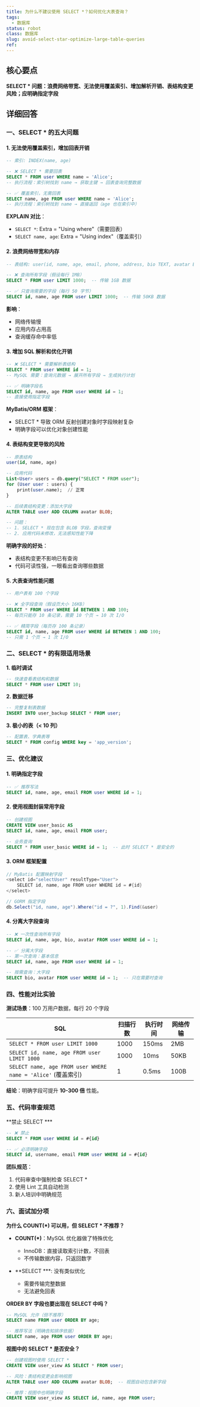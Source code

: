 ```yaml
---
title: 为什么不建议使用 SELECT *？如何优化大表查询？
tags:
  - 数据库
status: robot
class: 数据库
slug: avoid-select-star-optimize-large-table-queries
ref:
---
```


## 核心要点

**SELECT * 问题：浪费网络带宽、无法使用覆盖索引、增加解析开销、表结构变更风险；应明确指定字段**

## 详细回答

### 一、SELECT * 的五大问题

#### 1. 无法使用覆盖索引，增加回表开销

```sql
-- 索引: INDEX(name, age)

-- ❌ SELECT * 需要回表
SELECT * FROM user WHERE name = 'Alice';
-- 执行流程：索引树找到 name → 获取主键 → 回表查询完整数据

-- ✅ 覆盖索引，无需回表
SELECT name, age FROM user WHERE name = 'Alice';
-- 执行流程：索引树找到 name → 直接返回（age 也在索引中）
```

**EXPLAIN 对比**：
- `SELECT *`: Extra = "Using where"（需要回表）
- `SELECT name, age`: Extra = "Using index"（覆盖索引）

#### 2. 浪费网络带宽和内存

```sql
-- 表结构: user(id, name, age, email, phone, address, bio TEXT, avatar BLOB)

-- ❌ 查询所有字段（假设每行 1MB）
SELECT * FROM user LIMIT 1000;  -- 传输 1GB 数据

-- ✅ 只查询需要的字段（每行 50 字节）
SELECT id, name, age FROM user LIMIT 1000;  -- 传输 50KB 数据
```

**影响**：
- 网络传输慢
- 应用内存占用高
- 查询缓存命中率低

#### 3. 增加 SQL 解析和优化开销

```sql
-- ❌ SELECT * 需要解析表结构
SELECT * FROM user WHERE id = 1;
-- MySQL 需要：查询元数据 → 展开所有字段 → 生成执行计划

-- ✅ 明确字段名
SELECT id, name, age FROM user WHERE id = 1;
-- 直接使用指定字段
```

**MyBatis/ORM 框架**：
- SELECT * 导致 ORM 反射创建对象时字段映射复杂
- 明确字段可以优化对象创建性能

#### 4. 表结构变更导致的风险

```sql
-- 原表结构
user(id, name, age)

-- 应用代码
List<User> users = db.query("SELECT * FROM user");
for (User user : users) {
    print(user.name);  // 正常
}

-- 后续表结构变更：添加大字段
ALTER TABLE user ADD COLUMN avatar BLOB;

-- 问题：
-- 1. SELECT * 现在包含 BLOB 字段，查询变慢
-- 2. 应用代码未修改，无法感知性能下降
```

**明确字段的好处**：
- 表结构变更不影响已有查询
- 代码可读性强，一眼看出查询哪些数据

#### 5. 大表查询性能问题

```sql
-- 用户表有 100 个字段

-- ❌ 全字段查询（假设页大小 16KB）
SELECT * FROM user WHERE id BETWEEN 1 AND 100;
-- 每页只能存 10 条记录，需要 10 个页 → 10 次 I/O

-- ✅ 精简字段（每页存 100 条记录）
SELECT id, name, age FROM user WHERE id BETWEEN 1 AND 100;
-- 只需 1 个页 → 1 次 I/O
```

### 二、SELECT * 的有限适用场景

**1. 临时调试**
```sql
-- 快速查看表结构和数据
SELECT * FROM user LIMIT 10;
```

**2. 数据迁移**
```sql
-- 完整复制表数据
INSERT INTO user_backup SELECT * FROM user;
```

**3. 极小的表（< 10 列）**
```sql
-- 配置表、字典表等
SELECT * FROM config WHERE key = 'app_version';
```

### 三、优化建议

#### 1. 明确指定字段

```sql
-- ✅ 推荐写法
SELECT id, name, age, email FROM user WHERE id = 1;
```

#### 2. 使用视图封装常用字段

```sql
-- 创建视图
CREATE VIEW user_basic AS
SELECT id, name, age, email FROM user;

-- 业务查询
SELECT * FROM user_basic WHERE id = 1;  -- 此时 SELECT * 是安全的
```

#### 3. ORM 框架配置

```java
// MyBatis 配置映射字段
<select id="selectUser" resultType="User">
    SELECT id, name, age FROM user WHERE id = #{id}
</select>

// GORM 指定字段
db.Select("id, name, age").Where("id = ?", 1).Find(&user)
```

#### 4. 分离大字段查询

```sql
-- ❌ 一次性查询所有字段
SELECT id, name, age, bio, avatar FROM user WHERE id = 1;

-- ✅ 分离大字段
-- 第一次查询：基本信息
SELECT id, name, age FROM user WHERE id = 1;

-- 按需查询：大字段
SELECT bio, avatar FROM user WHERE id = 1;  -- 只在需要时查询
```

### 四、性能对比实验

**测试场景**：100 万用户数据，每行 20 个字段

| SQL | 扫描行数 | 执行时间 | 网络传输 |
|-----|---------|---------|---------|
| `SELECT * FROM user LIMIT 1000` | 1000 | 150ms | 2MB |
| `SELECT id, name, age FROM user LIMIT 1000` | 1000 | 10ms | 50KB |
| `SELECT name, age FROM user WHERE name = 'Alice'` (覆盖索引) | 1 | 0.5ms | 100B |

**结论**：明确字段可提升 **10-300 倍** 性能。

### 五、代码审查规范

**禁止 SELECT ***
```sql
-- ❌ 禁止
SELECT * FROM user WHERE id = #{id}

-- ✅ 必须明确字段
SELECT id, username, email FROM user WHERE id = #{id}
```

**团队规范**：
1. 代码审查中强制检查 SELECT *
2. 使用 Lint 工具自动检测
3. 新人培训中明确规范

### 六、面试加分项

**为什么 COUNT(*) 可以用，但 SELECT * 不推荐？**

- **COUNT(*)**：MySQL 优化器做了特殊优化
  - InnoDB：直接读取索引计数，不回表
  - 不传输数据内容，只返回数字

- **SELECT ***: 没有类似优化
  - 需要传输完整数据
  - 无法避免回表

**ORDER BY 字段也要出现在 SELECT 中吗？**

```sql
-- MySQL 允许（但不推荐）
SELECT name FROM user ORDER BY age;

-- 推荐写法（明确告知排序依据）
SELECT name, age FROM user ORDER BY age;
```

**视图中的 SELECT * 是否安全？**

```sql
-- 创建视图时使用 SELECT *
CREATE VIEW user_view AS SELECT * FROM user;

-- 风险：表结构变更会影响视图
ALTER TABLE user ADD COLUMN avatar BLOB;  -- 视图自动包含新字段

-- 推荐：视图中也明确字段
CREATE VIEW user_view AS SELECT id, name, age FROM user;
```
